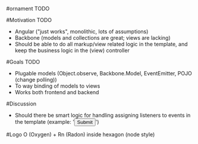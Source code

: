 #ornament
TODO

#Motivation
TODO
* Angular ("just works", monolithic, lots of assumptions)
* Backbone (models and collections are great; views are lacking)
* Should be able to do all markup/view related logic in the template, and keep the business logic in the (view) controller

#Goals
TODO
* Plugable models (Object.observe, Backbone.Model, EventEmitter, POJO (change polling))
* To way binding of models to views
* Works both frontend and backend

#Discussion
* Should there be smart logic for handling assigning listeners to events in the template (example: '<button onclick="doSomething()">Submit</button>')

#Logo
O (Oxygen) + Rn (Radon) inside hexagon (node style)
